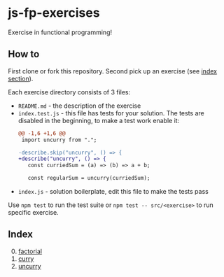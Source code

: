 # js-fp-exercises

Exercise in functional programming!

## How to

First clone or fork this repository.
Second pick up an exercise (see [index section](#index)).

Each exercise directory consists of 3 files:

- `README.md` - the description of the exercise
- `index.test.js` - this file has tests for your solution. The tests are disabled
  in the beginning, to make a test work enable it:
  ```diff
  @@ -1,6 +1,6 @@
   import uncurry from ".";

  -describe.skip("uncurry", () => {
  +describe("uncurry", () => {
     const curriedSum = (a) => (b) => a + b;

     const regularSum = uncurry(curriedSum);
  ```
- `index.js` - solution boilerplate, edit this file to make the tests pass

Use `npm test` to run the test suite
or `npm test -- src/<exercise>` to run specific exercise.

## Index

0. [factorial](src/factorial)
0. [curry](src/curry)
0. [uncurry](src/uncurry)

